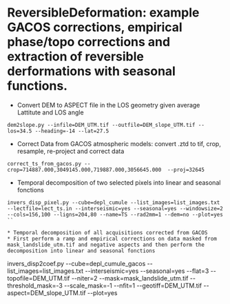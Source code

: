 # ReversibleDeformation: example GACOS corrections, empirical phase/topo corrections and extraction of reversible derformations with seasonal functions.

* Convert DEM to ASPECT file in the LOS geometry given average Lattitute and LOS angle
```
dem2slope.py --infile=DEM_UTM.tif --outfile=DEM_slope_UTM.tif --los=34.5 --heading=-14 --lat=27.5
```

* Correct Data from GACOS atmospheric models: convert .ztd to tif, crop, resample, re-project and correct data
```
correct_ts_from_gacos.py --crop=714887.000,3049145.000,719887.000,3056645.000  --proj=32645
```

* Temporal decomposition of two selected pixels into linear and seasonal fonctions 
```
invers_disp_pixel.py --cube=depl_cumule --list_images=list_images.txt --lectfile=lect_ts.in --interseismic=yes --seasonal=yes --windowsize=2 --cols=156,100 --ligns=204,80 --name=TS --rad2mm=1 --dem=no --plot=yes
``

* Temporal decomposition of all acquisitions corrected from GACOS
* First perform a ramp and empirical corrections on data masked from mask_landslide_utm.tif and negative aspects and then perform the decomposition into linear and seasonal fonctions
```
invers_disp2coef.py --cube=depl_cumule_gacos --list_images=list_images.txt --interseismic=yes --seasonal=yes --flat=3 --topofile=DEM_UTM.tif --niter=2 --mask=mask_landslide_utm.tif --threshold_mask=-3 --scale_mask=-1 --nfit=1 --geotiff=DEM_UTM.tif --aspect=DEM_slope_UTM.tif --plot=yes
``` 
